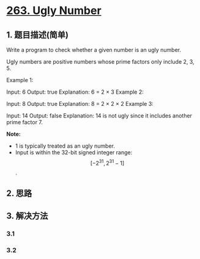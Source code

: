 # [263. Ugly Number](https://leetcode-cn.com/problems/ugly-number/)

## 1. 题目描述(简单)

Write a program to check whether a given number is an ugly number.

Ugly numbers are positive numbers whose prime factors only include 2, 3, 5.

Example 1:

Input: 6
Output: true
Explanation: 6 = 2 × 3
Example 2:

Input: 8
Output: true
Explanation: 8 = 2 × 2 × 2
Example 3:

Input: 14
Output: false 
Explanation: 14 is not ugly since it includes another prime factor 7.

**Note:**

- 1 is typically treated as an ugly number.
- Input is within the 32-bit signed integer range: $$[−2^{31},  2^{31} − 1]$$.


## 2. 思路

## 3. 解决方法

### 3.1 


### 3.2

